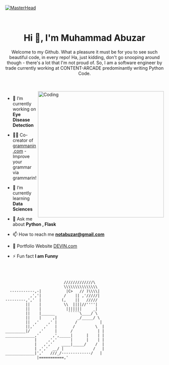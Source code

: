 [![MasterHead](https://firebasestorage.googleapis.com/v0/b/flexi-coding.appspot.com/o/dempgi7-520f8d5f-63d4-4453-8822-dbc149ae27f8.gif?alt=media&token=91c0c7b2-93c3-4029-b011-1a8703c5730d)](https://rishavchanda.io)

<br>

<h1 align="center" >Hi 👋, I'm Muhammad Abuzar</h1>
<p align="center">
Welcome to my Github. What a pleasure it must be for you to see such beautiful code, in every repo! Ha, just kidding, don't go snooping around though - there's a lot that I'm not proud of.
So, I am a software engineer by trade currently working at CONTENT-ARCADE predominantly writing Python Code.
</p>

<br>
<br>

<img align="right" alt="Coding" width="400" src="https://cdn.dribbble.com/users/1162077/screenshots/3848914/programmer.gif">




- 🔭 I’m currently working on **Eye Disease Detection**

- 🏃‍♂️ Co-creator of [grammanin.com](https://www.grammarin.com/) - Improve your grammar via grammarin!

- 🌱 I’m currently learning **Data Sciences**

- 💬 Ask me about **Python , Flask**

- 📫 How to reach me **notabuzar@gmail.com**

- 💬 Portfolio Website [DEVIN.com](https://abuzar-061.github.io/CV/Project-Portfolio.html)

- ⚡ Fun fact **I am Funny**


<br>
<br>

```
                          /////////////\
                          \\\\\\\\\\\\\\\
  -----------,-|           |C>   // )\\\\|
           ,','|          /    || ,'/////|
---------,','  |         (,    ||   /////
         ||    |          \\  ||||//''''|
         ||    |           |||||||     _|
         ||    |______      `````\____/ \
         ||    |     ,|         _/_____/ \
         ||  ,'    ,' |        /          |
         ||,'    ,'   |       /         \  |
_________|/    ,'     |      /           | |
_____________,'      ,',_____|      |    | |
             |     ,','      |      |    | |
             |   ,','    ____|_____/    /  |
             | ,','  __/ |             /   |
_____________|','   ///_/-------------/   |
              |===========,'
```


